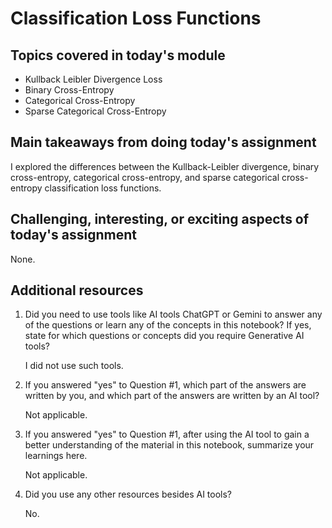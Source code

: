 # Classification Loss Functions

## Topics covered in today's module
* Kullback Leibler Divergence Loss
* Binary Cross-Entropy
* Categorical Cross-Entropy
* Sparse Categorical Cross-Entropy

## Main takeaways from doing today's assignment
I explored the differences between the Kullback-Leibler divergence, binary cross-entropy, categorical cross-entropy, and sparse categorical cross-entropy classification loss functions.

## Challenging, interesting, or exciting aspects of today's assignment
None.

## Additional resources
1. Did you need to use tools like AI tools ChatGPT or Gemini to answer any of the questions or learn any of the concepts in this notebook? If  yes, state for which questions or concepts did you require Generative AI tools? 

    I did not use such tools.

2. If you answered "yes" to Question #1, which part of the answers are written by you, and which part of the answers are written by an AI tool? 

    Not applicable.

3. If you answered "yes" to Question #1, after using the AI tool to gain a better understanding of the material in this notebook, summarize your learnings here.

    Not applicable.

4. Did you use any other resources besides AI tools?

    No.
